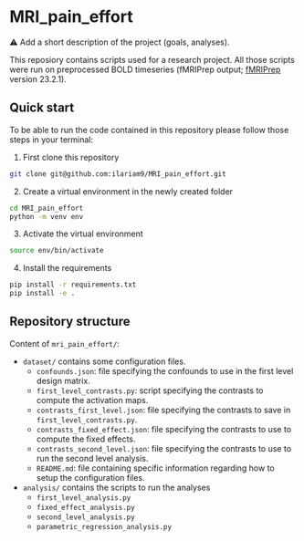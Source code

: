 # MRI_pain_effort

:warning: Add a short description of the project (goals, analyses).

This reposiory contains scripts used for a research project. All those scripts were run on
preprocessed BOLD timeseries (fMRIPrep output; [fMRIPrep](https://fmriprep.org/en/stable/) version 23.2.1).

## Quick start

To be able to run the code contained in this repository please follow those steps in your terminal:

1. First clone this repository

```bash
git clone git@github.com:ilariam9/MRI_pain_effort.git
```

2. Create a virtual environment in the newly created folder

```bash
cd MRI_pain_effort
python -m venv env
```

3. Activate the virtual environment

```bash
source env/bin/activate
```

4. Install the requirements

```bash
pip install -r requirements.txt
pip install -e .
```

## Repository structure

Content of `mri_pain_effort/`: 

- `dataset/` contains some configuration files.
    - `confounds.json`: file specifying the confounds to use in the first level design matrix.
    - `first_level_contrasts.py`: script specifying the contrasts to compute the activation maps.
    - `contrasts_first_level.json`: file specifying the contrasts to save in `first_level_contrasts.py`.
    - `contrasts_fixed_effect.json`: file specifying the contrasts to use to compute the fixed effects.
    - `contrasts_second_level.json`: file specifying the contrasts to use to run the second level analysis.
    - `README.md`: file containing specific information regarding how to setup the configuration files.
- `analysis/` contains the scripts to run the analyses
    - `first_level_analysis.py`
    - `fixed_effect_analysis.py`
    - `second_level_analysis.py`
    - `parametric_regression_analysis.py`